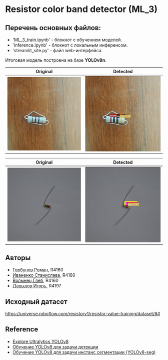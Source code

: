 # Resistor color band detector (ML_3)

## Перечень основных файлов:
- 'ML_3_train.ipynb' - блокнот с обучением моделей.
- 'inference.ipynb' - блокнот с локальным инференсом.
- 'streamlit_site.py' - файл web-интерфейса.

Итоговая модель построена на базе **YOLOv8n**.

Original             |  Detected
:-------------------------:|:-------------------------:
![Original](/readme_images\test_1_origin.jpg)  |  ![Detected](/readme_images\test_1_result.jpg)

Original             |  Detected
:-------------------------:|:-------------------------:
![Original](/readme_images\test_2_origin.jpg)  |  ![Detected](/readme_images\test_2_result.jpg)

## Авторы
- [Горбунов Роман](https://github.com/romangorbunov91), R4160
- [Иваненко Станислава](https://github.com/smthCreate), R4160
- [Волынец Глеб](https://github.com/glebvol12), R4160
- [Давыдов Игорь](https://github.com/TriglCr), R4197

## Исходный датасет
https://universe.roboflow.com/resistorv1/resistor-value-training/dataset/8#
## Reference
- [Explore Ultralytics YOLOv8](https://docs.ultralytics.com/models/yolov8/#performance-metrics)
- [Обучение YOLOv8 для задачи детекции](https://rutube.ru/video/20dcbc7489d0059da28b2053f6a4b8bd/)
- [Обучение YOLOv8 для задачи инстанс сегментации (YOLOv8-seg)](https://rutube.ru/video/ed03b1558d5dff48e9dc077938866bf7/)